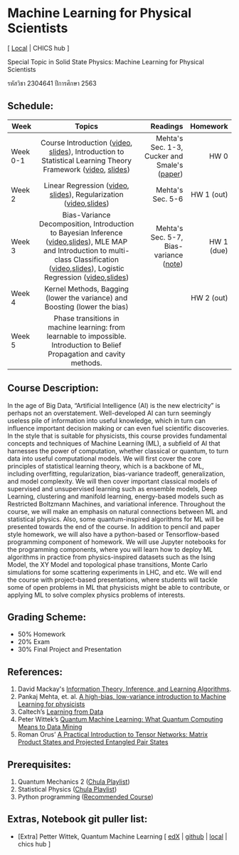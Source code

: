 # Machine Learning for Physical Scientists
[ [Local](http://localhost:8888/git-pull?repo=https%3A%2F%2Fgithub.com%2FTChotibut%2Fml-for-physical-scientists&urlpath=lab%2Fworkspaces%2Fauto-8%2Ftree%2Fml-for-physical-scientists%2FREADME.md&branch=main) | CHICS hub ]

Special Topic in Solid State Physics: Machine Learning for Physical Scientists

รหัสวิชา 2304641 ปีการศึกษา 2563

## Schedule:

| Week     |     Topics    |  Readings | Homework  |
|----------|:-------------:|------:|------:|
| Week 0-1 |  Course Introduction ([video](https://drive.google.com/file/d/1RAJHJoJSCfMkqmy3aJAucdJ_hIlxQ7Xa/view?usp=sharing), [slides](https://github.com/TChotibut/ml-for-physical-scientists/blob/main/Lecture%20Notes/Lecture_0_Course%20Introduction.pdf)), Introduction to Statistical Learning Theory Framework ([video](https://drive.google.com/file/d/1UfiHOuo-aLQF88yGWunhs-k2KnngXEKV/view?usp=sharing), [slides](https://github.com/TChotibut/ml-for-physical-scientists/blob/main/Lecture%20Notes/Lecture_1_IntroStatisticalLearning.pdf))  | Mehta's Sec. 1-3, Cucker and Smale's ([paper](https://github.com/TChotibut/ml-for-physical-scientists/blob/main/Reading%20Materials/Week1_Cucker_Smale_Mathematical%20Foundations%20of%20Learning.pdf))   | HW 0|
| Week 2 |   Linear Regression ([video](https://drive.google.com/file/d/10_tHnX0cVekjks3l5TyVzKdYoDFmG3Y9/view?usp=sharing), [slides](https://github.com/TChotibut/ml-for-physical-scientists/blob/main/Lecture%20Notes/Lecture_2_The%20Simplest%20Supervised%20Learning.pdf)), Regularization ([video](https://drive.google.com/file/d/1i1TOCqDouCUH-s8PbRaMlWNOAL5MekkL/view?usp=sharing),[slides](https://github.com/TChotibut/ml-for-physical-scientists/blob/main/Lecture%20Notes/Lecture_3_Regularization.pdf))   | Mehta's Sec. 5-6   | HW 1 (out) |
| Week 3 | Bias-Variance Decomposition, Introduction to Bayesian Inference ([video](https://drive.google.com/file/d/1E6LEiF13F3qPzeUbkZnEz3z7UbbN2v9w/view?usp=sharing),[slides](https://github.com/TChotibut/ml-for-physical-scientists/blob/main/Lecture%20Notes/Lecture_4_BiasVariance_IntroBayesian.pdf)), MLE MAP and Introduction to multi-class Classification ([video](https://drive.google.com/file/d/1fD2FbDo0fmvnhYmxKVm8BOqmi2Xnur99/view?usp=sharing),[slides](https://github.com/TChotibut/ml-for-physical-scientists/blob/main/Lecture%20Notes/Lecture_5_ML_MAP_IntroSupervisedClassification.pdf)), Logistic Regression ([video](https://drive.google.com/file/d/10iVyldJL1Cyz7Kp242APbvh7X7r2pi2L/view?usp=sharing),[slides](https://github.com/TChotibut/ml-for-physical-scientists/blob/main/Lecture%20Notes/Lecture_5_ML_MAP_IntroSupervisedClassification.pdf))  |  Mehta's Sec. 5-7, Bias-variance ([note](https://github.com/TChotibut/ml-for-physical-scientists/blob/main/Lecture%20Notes/SM_BiasVarianceDecomposition.pdf))  | HW 1 (due)|
| Week 4 | Kernel Methods, Bagging (lower the variance) and Boosting (lower the bias) | | HW 2 (out) |
| Week 5 | Phase transitions in machine learning: from learnable to impossible. Introduction to Belief Propagation and cavity methods.| | |

## Course Description: 
In the age of Big Data, “Artificial Intelligence (AI) is the new electricity” is perhaps not an overstatement. Well-developed AI can turn seemingly useless pile of information into useful knowledge, which in turn can influence important decision making or can even fuel scientific discoveries. In the style that is suitable for physicists, this course provides fundamental concepts and techniques of Machine Learning (ML), a subfield of AI that harnesses the power of computation, whether classical or quantum, to turn data into useful computational models. We will first cover the core principles of statistical learning theory, which is a backbone of ML, including overfitting, regularization, bias-variance tradeoff, generalization, and model complexity. We will then cover important classical models of supervised and unsupervised learning such as ensemble models, Deep Learning, clustering and manifold learning, energy-based models such as Restricted Boltzmann Machines, and variational inference. Throughout the course, we will make an emphasis on natural connections between ML and statistical physics. Also, some quantum-inspired algorithms for ML will be presented towards the end of the course. In addition to pencil and paper style homework, we will also have a python-based or Tensorflow-based programming component of homework. We will use Jupyter notebooks for the programming components, where you will learn how to deploy ML algorithms in practice from physics-inspired datasets such as the Ising Model, the XY Model and topological phase transitions, Monte Carlo simulations for some scattering experiments in LHC, and etc.  We will end the course with project-based presentations, where students will tackle some of open problems in ML that physicists might be able to contribute, or applying ML to solve complex physics problems of interests. 

## Grading Scheme: 
* 50% Homework
* 20% Exam
* 30% Final Project and Presentation

## References: 

1.	David Mackay's [Information Theory, Inference, and Learning Algorithms](http://www.inference.eng.cam.ac.uk/mackay/itila/).
2.	Pankaj Mehta, et. al. [A high-bias, low-variance introduction to Machine Learning for physicists](https://www.sciencedirect.com/science/article/pii/S0370157319300766)
3.	Caltech’s [Learning from Data](https://work.caltech.edu/telecourse.html)
4.	Peter Wittek’s [Quantum Machine Learning: What Quantum Computing Means to Data Mining](https://www.sciencedirect.com/book/9780128009536/quantum-machine-learning)
5.	Roman Orus’ [A Practical Introduction to Tensor Networks: Matrix Product States and Projected Entangled Pair States](https://arxiv.org/pdf/1306.2164.pdf)

## Prerequisites:

1.	Quantum Mechanics 2 ([Chula Playlist](https://www.youtube.com/playlist?list=PL0XuSm2_1reOcN_tPDHlqbflzaRFEhoMC))
2.	Statistical Physics ([Chula Playlist](https://www.youtube.com/playlist?list=PL0XuSm2_1reOH2Zsr0gKNA1uRCJ290eco))
3.	Python programming ([Recommended Course](https://www.coursera.org/learn/python-crash-course))

## Extras, Notebook git puller list:
* [Extra] Petter Wittek, Quantum Machine Learning [ [edX](https://www.edx.org/course/quantum-machine-learning) | [github](https://github.com/qosf/qml-mooc) | [local](http://localhost:8888/git-pull?repo=https%3A%2F%2Fgithub.com%2Fqosf%2Fqml-mooc&urlpath=lab%2Fworkspaces%2Fauto-8%2Ftree%2Fqml-mooc%2FREADME.md&branch=master) | chics hub ]
